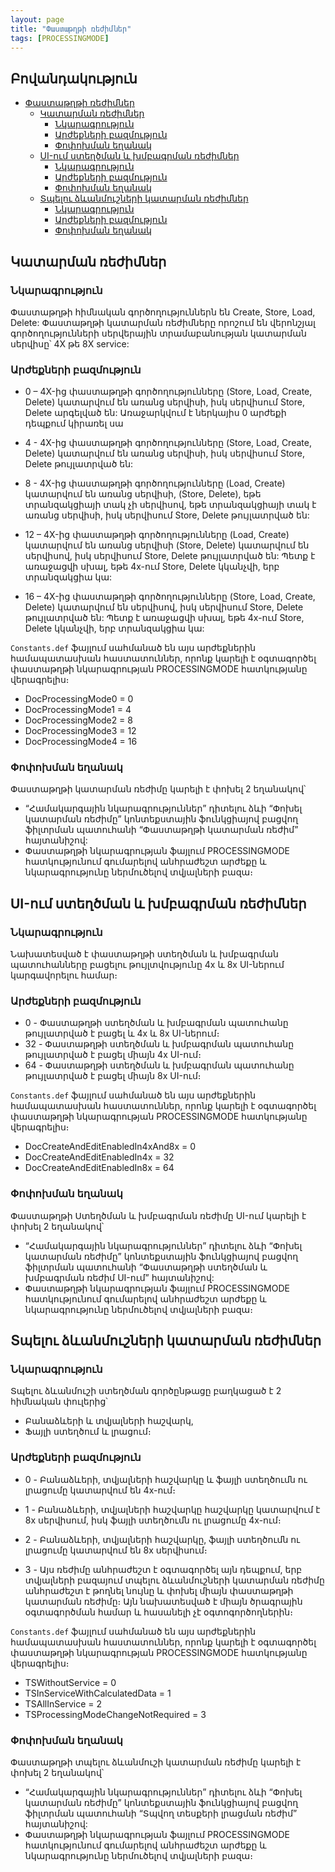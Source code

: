 ```yaml
---
layout: page
title: "Փաստաթղթի ռեժիմներ"
tags: [PROCESSINGMODE]
---
```


## Բովանդակություն

* [Փաստաթղթի ռեժիմներ](#փաստաթղթի-ռեժիմներ)
  * [Կատարման ռեժիմներ](#կատարման-ռեժիմներ)
	  * [Նկարագրություն](#նկարագրություն) 
	  * [Արժեքների բազմություն](#արժեքների-բազմություն)
	  * [Փոփոխման եղանակ](#փոփոխման-եղանակ) 	  
  * [UI-ում ստեղծման և խմբագրման ռեժիմներ](#ui-ում-ստեղծման-և-խմբագրման-ռեժիմներ)
      * [Նկարագրություն](#նկարագրություն-1) 
	  * [Արժեքների բազմություն](#արժեքների-բազմություն-1)
	  * [Փոփոխման եղանակ](#փոփոխման-եղանակ-1) 
  * [Տպելու ձևանմուշների կատարման ռեժիմներ](#տպելու-ձևանմուշների-կատարման-ռեժիմներ)
      * [Նկարագրություն](#նկարագրություն-2) 
	  * [Արժեքների բազմություն](#արժեքների-բազմություն-2)
	  * [Փոփոխման եղանակ](#փոփոխման-եղանակ-2) 

## Կատարման ռեժիմներ

### Նկարագրություն

Փաստաթղթի հիմնական գործողություններն են Create, Store, Load, Delete:
Փաստաթղթի կատարման ռեժիմները որոշում են վերոնշյալ գործողությունների սերվերային տրամաբանության կատարման սերվիսը՝ 4X թե 8X service:

### Արժեքների բազմություն

- 0 – 4X-ից փաստաթղթի գործողությունները (Store, Load, Create, Delete) կատարվում են առանց սերվիսի, իսկ սերվիսում Store, Delete արգելված են: Առաջարկվում է ներկայիս 0 արժեքի դեպքում կիրառել սա
    
- 4 - 4X-ից փաստաթղթի գործողությունները (Store, Load, Create, Delete) կատարվում են առանց սերվիսի, իսկ սերվիսում Store, Delete թույլատրված են:
    
- 8 - 4X-ից փաստաթղթի գործողությունները (Load, Create) կատարվում են առանց սերվիսի, (Store, Delete), եթե տրանզակցիայի տակ չի սերվիսով, եթե տրանզակցիայի տակ է առանց սերվիսի, իսկ սերվիսում Store, Delete թույլատրված են:
    
- 12 – 4X-ից փաստաթղթի գործողությունները (Load, Create) կատարվում են առանց սերվիսի (Store, Delete) կատարվում են սերվիսով, իսկ սերվիսում Store, Delete թույլատրված են: Պետք է առաջացվի սխալ, եթե 4x-ում Store, Delete կկանչվի, երբ տրանզակցիա կա:
    
- 16 – 4X-ից փաստաթղթի գործողությունները (Store, Load, Create, Delete) կատարվում են սերվիսով, իսկ սերվիսում Store, Delete թույլատրված են: Պետք է առաջացվի սխալ, եթե 4x-ում Store, Delete կկանչվի, երբ տրանզակցիա կա:

`Constants.def` ֆայլում սահմանած են այս արժեքներին համապատասխան հաստատուններ, որոնք կարելի է օգտագործել փաստաթղթի նկարագրության PROCESSINGMODE հատկությանը վերագրելիս։

* DocProcessingMode0 = 0
* DocProcessingMode1 = 4
* DocProcessingMode2 = 8 
* DocProcessingMode3 = 12
* DocProcessingMode4 = 16

### Փոփոխման եղանակ

Փաստաթղթի կատարման ռեժիմը կարելի է փոխել 2 եղանակով՝
- “Համակարգային նկարագրություններ” դիտելու ձևի “Փոխել կատարման ռեժիմը” կոնտեքստային ֆունկցիայով բացվող ֆիլտրման պատուհանի “Փաստաթղթի կատարման ռեժիմ” հայտանիշով:   
- Փաստաթղթի նկարագրության ֆայլում PROCESSINGMODE հատկությունում գումարելով անհրաժեշտ արժեքը և նկարագրությունը ներմուծելով տվյալների բազա։

## UI-ում ստեղծման և խմբագրման ռեժիմներ

### Նկարագրություն

Նախատեսված է փաստաթղթի ստեղծման և խմբագրման պատուհանները բացելու թույլտվությունը 4x և 8x UI-ներում կարգավորելու համար։

### Արժեքների բազմություն

- 0 - Փաստաթղթի ստեղծման և խմբագրման պատուհանը թույլատրված է բացել և 4x և 8x UI-ներում։    
- 32 - Փաստաթղթի ստեղծման և խմբագրման պատուհանը թույլատրված է բացել միայն 4x UI-ում։
- 64 - Փաստաթղթի ստեղծման և խմբագրման պատուհանը թույլատրված է բացել միայն 8x UI-ում։

`Constants.def` ֆայլում սահմանած են այս արժեքներին համապատասխան հաստատուններ, որոնք կարելի է օգտագործել փաստաթղթի նկարագրության PROCESSINGMODE հատկությանը վերագրելիս։

* DocCreateAndEditEnabledIn4xAnd8x = 0
* DocCreateAndEditEnabledIn4x = 32
* DocCreateAndEditEnabledIn8x = 64

### Փոփոխման եղանակ

Փաստաթղթի Ստեղծման և խմբագրման ռեժիմը UI-ում կարելի է փոխել 2 եղանակով՝
- “Համակարգային նկարագրություններ” դիտելու ձևի “Փոխել կատարման ռեժիմը” կոնտեքստային ֆունկցիայով բացվող ֆիլտրման պատուհանի “Փաստաթղթի ստեղծման և խմբագրման ռեժիմ UI-ում” հայտանիշով:   
- Փաստաթղթի նկարագրության ֆայլում PROCESSINGMODE հատկությունում գումարելով անհրաժեշտ արժեքը և նկարագրությունը ներմուծելով տվյալների բազա։

## Տպելու ձևանմուշների կատարման ռեժիմներ

### Նկարագրություն

Տպելու ձևանմուշի ստեղծման գործընթացը բաղկացած է 2 հիմնական փուլերից՝
-   Բանաձևերի և տվյալների հաշվարկ,
-   Ֆայլի ստեղծում և լրացում։

### Արժեքների բազմություն

- 0 - Բանաձևերի, տվյալների հաշվարկը և ֆայլի ստեղծումն ու լրացումը կատարվում են 4x-ում։
    
- 1 - Բանաձևերի, տվյալների հաշվարկը հաշվարկը կատարվում է 8x սերվիսում, իսկ ֆայլի ստեղծումն ու լրացումը 4x-ում։
    
- 2 - Բանաձևերի, տվյալների հաշվարկը, ֆայլի ստեղծումն ու լրացումը կատարվում են 8x սերվիսում։
    
- 3 - Այս ռեժիմը անհրաժեշտ է օգտագործել այն դեպքում, երբ տվյալների բազայում տպելու ձևանմուշների կատարման ռեժիմը անհրաժեշտ է թողնել նույնը և փոխել միայն փաստաթղթի կատարման ռեժիմը։ Այն նախատեսված է միայն ծրագրային օգտագործման համար և հասանելի չէ օգտոգործողներին։

`Constants.def` ֆայլում սահմանած են այս արժեքներին համապատասխան հաստատուններ, որոնք կարելի է օգտագործել փաստաթղթի նկարագրության PROCESSINGMODE հատկությանը վերագրելիս։

* TSWithoutService = 0
* TSInServiceWithCalculatedData = 1
* TSAllInService = 2
* TSProcessingModeChangeNotRequired = 3

### Փոփոխման եղանակ

Փաստաթղթի տպելու ձևանմուշի կատարման ռեժիմը կարելի է փոխել 2 եղանակով՝
- “Համակարգային նկարագրություններ” դիտելու ձևի “Փոխել կատարման ռեժիմը” կոնտեքստային ֆունկցիայով բացվող ֆիլտրման պատուհանի “Տպվող տեսքերի լրացման ռեժիմ” հայտանիշով:   
- Փաստաթղթի նկարագրության ֆայլում PROCESSINGMODE հատկությունում գումարելով անհրաժեշտ արժեքը և նկարագրությունը ներմուծելով տվյալների բազա։
